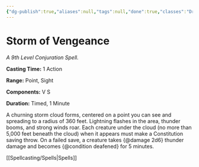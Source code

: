 ```yaml
---
{"dg-publish":true,"aliases":null,"tags":null,"done":true,"classes":"Druid,","spellLevel":9,"school":"Conjuration","source":"PHB","permalink":"/spells/storm-of-vengeance/","dgHomeLink":false,"dgPassFrontmatter":true}
---
```


# Storm of Vengeance
*A 9th Level Conjuration Spell.*

**Casting Time:** 1 Action

**Range:** Point, Sight

**Components:** V S 

**Duration:** Timed, 1 Minute

A churning storm cloud forms, centered on a point you can see and spreading to a radius of 360 feet. Lightning flashes in the area, thunder booms, and strong winds roar. Each creature under the cloud (no more than 5,000 feet beneath the cloud) when it appears must make a Constitution saving throw. On a failed save, a creature takes {@damage 2d6} thunder damage and becomes {@condition deafened} for 5 minutes.

[[Spellcasting/Spells|Spells]]